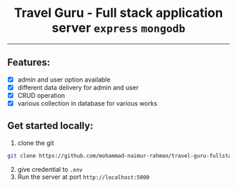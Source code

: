 <div align="center">
  
  # Travel Guru - Full stack application server `express` `mongodb`
</div>

---

## Features:
- [x] admin and user option available
- [x] different data delivery for admin and user
- [x] CRUD operation
- [x] various collection in database for various works

## Get started locally:
1. clone the git
```bash
git clone https://github.com/mohammad-naimur-rahman/travel-guru-fullstack-server.git
```
2. give credential to `.env`
3. Run the server at port `http://localhost:5000`
